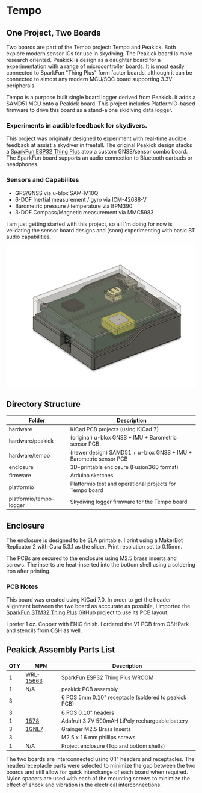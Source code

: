 # Tempo

## One Project, Two Boards

Two boards are part of the Tempo project: Tempo and Peakick. Both explore modern sensor ICs for use in skydiving.  The Peakick board is more research oriented. Peakick is design as a daughter board for
a experimentation with a range of microcontroller boards. It is most easily connected to SparkFun "Thing Plus" form factor boards, although it can be connected to almost any modern MCU/SOC board supporting 3.3V
peripherals.

Tempo is a purpose built single board logger derived from Peakick.  It adds a SAMD51 MCU onto a Peakick board.  This project includes PlatformIO-based firmware to drive this board as a stand-alone
skidiving data logger.

### Experiments in audible feedback for skydivers.

This project was originally designed to experiment with real-time audible feedback at assist a skydiver in freefall. The original Peakick design stacks a [SparkFun ESP32 Thing Plus](https://github.com/sparkfun/STM32_Thing_Plus) atop a custom GNSS/sensor combo board. The SparkFun board supports an audio connection to Bluetooth earbuds or headphones.


### Sensors and Capabilites

- GPS/GNSS via u-blox SAM-M10Q
- 6-DOF Inertial measurement / gyro via ICM-42688-V
- Barometric pressure / temperature via BPM390
- 3-DOF Compass/Magnetic measurement via MMC5983

I am just getting started with this project, so all I'm doing for now is velidating the sensor board designs and (soon) experimenting with basic BT audio capabilities.

![temp assembly](images/tempo-assembly.png)

## Directory Structure

| Folder      | Description |
| ----------- | ----------- |
| hardware    | KiCad PCB projects (using KiCad 7)    |
| hardware/peakick | (original) u-blox GNSS + IMU + Barometric sensor PCB |
| hardware/tempo |(newer design)  SAMD51 + u-blox GNSS + IMU + Barometric sensor PCB |
| enclosure    | 3D-printable enclosure (Fusion360 format)
| firmware    | Arduino sketches       |
| platformio  | Platformio test and operational projects for Tempo board |
| platformio/tempo-logger  | Skydiving logger firmware for the Tempo board |

## Enclosure

The enclosure is designed to be SLA printable. I print using a MakerBot Replicator 2 with Cura 5.3.1 as the slicer. Print resolution set to 0.15mm.

The PCBs are secured to the enclosure using M2.5 brass inserts and screws. The inserts are heat-inserted into the bottom shell using a soldering iron after printing.

### PCB Notes

This board was created using KiCad 7.0.  In order to get the header alignment between the two board as acccurate as possible, I imported the [SparkFun STM32 Thing Plus](https://github.com/sparkfun/STM32_Thing_Plus) GitHub project to use its PCB layout. 

I prefer 1 oz. Copper with ENIG finish. I ordered the V1 PCB from OSHPark and stencils from OSH as well.

## Peakick Assembly Parts List

| QTY | MPN      | Description |
|----| ----------- | ----------- |
| 1 | [WRL-15663](https://www.digikey.com/en/products/detail/sparkfun-electronics/WRL-15663/11506265)   | SparkFun ESP32 Thing Plus WROOM
| 1 | N/A   | peakick PCB assembly
| 3  |       | 6 POS 5mm 0.10" receptacle (soldered to peakick PCB)
| 3  |       | 6 POS 0.10" headers
| 1 | [1578](https://www.digikey.com/en/products/detail/adafruit-industries-llc/1578/5054539?utm_adgroup=Battery%20Products&utm_source=google&utm_medium=cpc&utm_campaign=Dynamic%20Search_EN_RLSA_Buyers&utm_term=&utm_content=Battery%20Products&utm_id=go_cmp-175054755_adg-15264279675_ad-399492818526_aud-505192123430:dsa-53357708014_dev-c_ext-_prd-_sig-Cj0KCQjwm66pBhDQARIsALIR2zAggpxuq8dQv4im2FGo1CqTU3N75aE9USMP6jGWoU6Vr5h_xDsHwy8aAp_DEALw_wcB&gclid=Cj0KCQjwm66pBhDQARIsALIR2zAggpxuq8dQv4im2FGo1CqTU3N75aE9USMP6jGWoU6Vr5h_xDsHwy8aAp_DEALw_wcB) | Adafruit 3.7V 500mAH LiPoly rechargeable battery
| 3 | [1GNL7](https://www.grainger.com/product/GRAINGER-APPROVED-Heat-Set-Insert-M2-5-0-45-1GNL7) | Grainger M2.5 Brass Inserts
| 3 |       | M2.5 x 16 mm phillips screws
| 1 | N/A   | Project enclosure (Top and bottom shells)

The two boards are interconnected using 0.1" headers and receptacles. The header/receptacle parts were selected to minimize the gap between the two boards and still allow for quick interchange of each board when required. Nylon spacers are used with each of the mounting screws to minimize the effect of shock and vibration in the electrical interconnections.